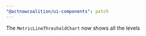 ```yaml
---
"@actnowcoalition/ui-components": patch
---
```


The `MetricLineThresholdChart` now shows all the levels
